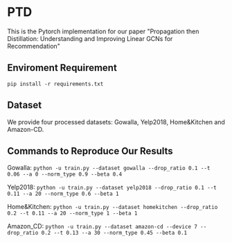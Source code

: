 # PTD
This is the Pytorch implementation for our paper "Propagation then Distillation: Understanding and Improving Linear GCNs for Recommendation"

## Enviroment Requirement
`pip install -r requirements.txt`

## Dataset
We provide four processed datasets: Gowalla, Yelp2018, Home&Kitchen and Amazon-CD.

## Commands to Reproduce Our Results
Gowalla:
`python -u train.py --dataset gowalla --drop_ratio 0.1 --t 0.06 --a 0 --norm_type 0.9 --beta 0.4`

Yelp2018:
`python -u train.py --dataset yelp2018 --drop_ratio 0.1 --t 0.11 --a 20 --norm_type 0.6 --beta 1`

Home&Kitchen:
`python -u train.py --dataset homekitchen --drop_ratio 0.2 --t 0.11 --a 20 --norm_type 1 --beta 1`

Amazon_CD:
`python -u train.py --dataset amazon-cd --device 7 --drop_ratio 0.2 --t 0.13 --a 30 --norm_type 0.45 --beta 0.1`